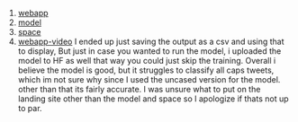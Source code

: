 1. [webapp](https://sites.google.com/view/tweetbert/home)
2. [model](https://sites.google.com/view/tweetbert/home)
3. [space](https://huggingface.co/spaces/thotranexe/toxicity)
4. [webapp-video](https://www.youtube.com/watch?v=HyhbbFm9CcQ)
  I ended up just saving the output as a csv and using that to display, But just in case you wanted to run the model, i uploaded the model to HF as well that way you could just skip the training.
Overall i believe the model is good, but it struggles to classify all caps tweets, which im not sure why since I used the uncased version for the model. other than that its fairly accurate. I was unsure what to put on the landing site other than the model and space so I apologize if thats not up to par.
